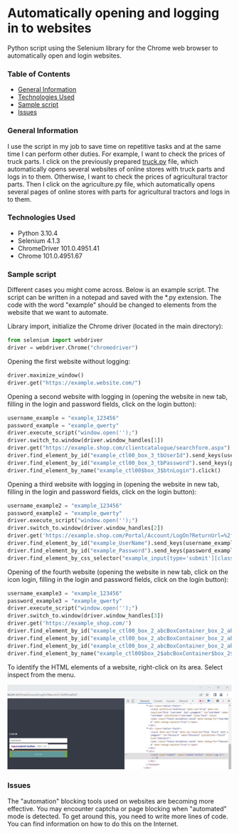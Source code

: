 # Automatically opening and logging in to websites
Python script using the Selenium library for the Chrome web browser to automatically open and login websites.

### Table of Contents
* [General Information](#general-information)
* [Technologies Used](#technologies-used)
* [Sample script](#sample-script)
* [Issues](#issues)

### General Information
I use the script in my job to save time on repetitive tasks and at the same time I can perform other duties. For example, I want to check the prices of truck parts. I click on the previously prepared [truck.py](truck.py) file, which automatically opens several websites of online stores with truck parts and logs in to them. Otherwise, I want to check the prices of agricultural tractor parts. Then I click on the agriculture.py file, which automatically opens several pages of online stores with parts for agricultural tractors and logs in to them.

### Technologies Used
* Python 3.10.4
* Selenium 4.1.3
* ChromeDriver 101.0.4951.41
* Chrome 101.0.4951.67

### Sample script
Different cases you might come across. Below is an example script. The script can be written in a notepad and saved with the *.py extension. The code with the word "example" should be changed to elements from the website that we want to automate.

Library import, initialize the Chrome driver (located in the main directory):

```python
from selenium import webdriver
driver = webdriver.Chrome("chromedriver")
```

Opening the first website without logging:

```python
driver.maximize_window()
driver.get("https://example.website.com/")
```

Opening a second website with logging in (opening the website in new tab, filling in the login and password fields, click on the login button):

```python
username_example = "example_123456"
password_example = "example_qwerty"
driver.execute_script("window.open('');")
driver.switch_to.window(driver.window_handles[1])
driver.get("https://example.shop.com/clientcatalogue/searchform.aspx")
driver.find_element_by_id("example_ctl00_box_3_tbUserId").send_keys(username_example)
driver.find_element_by_id("example_ctl00_box_3_tbPassword").send_keys(password_example)
driver.find_element_by_name("example_ctl00$box_3$btnLogin").click()
```

Opening a third website with logging in (opening the website in new tab, filling in the login and password fields, click on the login button):

```python
username_example2 = "example_123456"
password_example2 = "example_qwerty"
driver.execute_script("window.open('');")
driver.switch_to.window(driver.window_handles[2])
driver.get('https://example.shop.com/Portal/Account/LogOn?ReturnUrl=%2fPortal')
driver.find_element_by_id("example_UserName").send_keys(username_example2)
driver.find_element_by_id("example_Password").send_keys(password_example2)
driver.find_element_by_css_selector("example_input[type='submit'][class='submit-button'][value='Log in']").click()
```

Opening of the fourth website (opening the website in new tab, click on the icon login, filling in the login and password fields, click on the login button):

```python
username_example3 = "example_123456"
password_example3 = "example_qwerty"
driver.execute_script("window.open('');")
driver.switch_to.window(driver.window_handles[3])
driver.get('https://example_shop.com/')
driver.find_element_by_id("example_ctl00_box_2_abcBoxContainer_box_2_abcBoxContainer_container").click()
driver.find_element_by_id("example_ctl00_box_2_abcBoxContainer_box_2_abcBoxContainer_box_2_tbUserId").send_keys(username_example3)
driver.find_element_by_id("example_ctl00_box_2_abcBoxContainer_box_2_abcBoxContainer_box_2_tbPassword").send_keys(password_example3)
driver.find_element_by_name("example_ctl00$box_2$abcBoxContainer$box_2$abcBoxContainer$box_2$btnLogin").click()
```
To identify the HTML elements of a website, right-click on its area. Select inspect from the menu.

![](elements.jpg)

### Issues

The "automation" blocking tools used on websites are becoming more effective. You may encounter captcha or page blocking when "automated" mode is detected. To get around this, you need to write more lines of code. You can find information on how to do this on the Internet.
